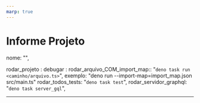 ```yaml
---
marp: true
---
```

# Informe Projeto

nome: "",

rodar_projeto :
  debugar :
    rodar_arquivo_COM_import_map:: "`deno task run <caminho/arquivo.ts>`",
      exemplo: "deno run --import-map=import_map.json src/main.ts"
    rodar_todos_tests: "`deno task test`",
    rodar_servidor_graphql: "`deno task server_gql`",

---

